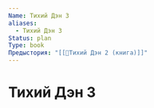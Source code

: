 ```yaml
---
Name: Тихий Дэн 3
aliases:
  - Тихий Дэн 3
Status: plan
Type: book
Предыстория: "[[📘Тихий Дэн 2 (книга)]]"
---
```

# Тихий Дэн 3
